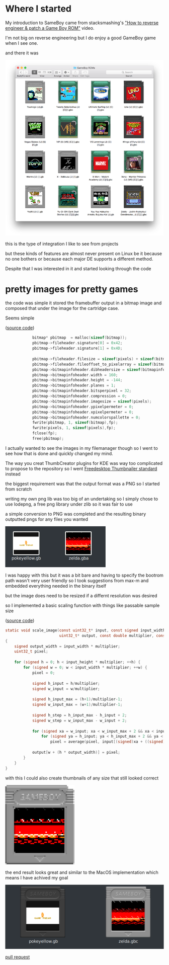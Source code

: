 <!--
.. title: GameBoy Thumbnails on Linux
.. slug: sameboy-thumbnailer
.. date: 2021-03-01 15:08:55 UTC+02:00
.. tags: 
.. category: 
.. link: 
.. description: pretty pictures
.. type: text
-->

# Where I started

My introduction to SameBoy came from stacksmashing's ["How to reverse engineer & patch a Game Boy ROM"](https://youtu.be/dQLp5i8oS3Y) video.

I'm not big on reverse engineering but I do enjoy a good GameBoy game when I see one.

and there it was

![](/images/sameboy/quicklook.png)

this is the type of integration I like to see from projects

but these kinds of features are almost never present on Linux be it because no one bothers or because each major DE supports a different method.

Despite that I was interested in it and started looking through the code

# pretty images for pretty games

the code was simple
it stored the framebuffer output in a bitmap image and composed that under the image for the cartridge case.

Seems simple

([source code](https://github.com/Jan200101/SameBoy/blob/bmp-thumbnailer/Thumbnailer/main.c))
```c
            bitmap* pbitmap  = malloc(sizeof(bitmap));
            pbitmap->fileheader.signature[0] = 0x42;
            pbitmap->fileheader.signature[1] = 0x4D;

            pbitmap->fileheader.filesize = sizeof(pixels) + sizeof(bitmap);
            pbitmap->fileheader.fileoffset_to_pixelarray = sizeof(bitmap);
            pbitmap->bitmapinfoheader.dibheadersize = sizeof(bitmapinfoheader);
            pbitmap->bitmapinfoheader.width = 160;
            pbitmap->bitmapinfoheader.height = -144;
            pbitmap->bitmapinfoheader.planes = 1;
            pbitmap->bitmapinfoheader.bitsperpixel = 32;
            pbitmap->bitmapinfoheader.compression = 0;
            pbitmap->bitmapinfoheader.imagesize = sizeof(pixels);
            pbitmap->bitmapinfoheader.ypixelpermeter = 0;
            pbitmap->bitmapinfoheader.xpixelpermeter = 0;
            pbitmap->bitmapinfoheader.numcolorspallette = 0;
            fwrite(pbitmap, 1, sizeof(bitmap),fp);
            fwrite(pixels, 1, sizeof(pixels),fp);
            fclose(fp);
            free(pbitmap);
```

I actually wanted to see the images in my filemanager though so I went to see how that is done and quickly changed my mind.

The way you creat ThumbCreator plugins for KDE was way too complicated to propose to the repository so I went [Freedesktop Thumbnailer standard](https://specifications.freedesktop.org/thumbnail-spec/thumbnail-spec-latest.html) instead

the biggest requirement was that the output format was a PNG so I started from scratch

writing my own png lib was too big of an undertaking so I simply chose to use lodepng, a free png library under zlib so it was fair to use

a simple conversion to PNG was completed and the resulting binary outputted pngs for any files you wanted

![](/images/sameboy/103683381-6b58e080-4f8a-11eb-97ec-a2859dc807be.png)

I was happy with this but it was a bit bare and having to specify the bootrom path wasn't very user friendly so I took suggestions from max-m and embedded everything needed in the binary itself

but the image does need to be resized if a differnt resolution was desired

so I implemented a basic scaling function with things like passable sample size

([source code](https://github.com/Jan200101/SameBoy/blob/thumbnailer/Thumbnailer/main.c#L70))
```c 
static void scale_image(const uint32_t* input, const signed input_width, const signed input_height,
                        uint32_t* output, const double multiplier, const signed samples)
{
    signed output_width = input_width * multiplier;
    uint32_t pixel;

    for (signed h = 0; h < input_height * multiplier; ++h) {
        for (signed w = 0; w < input_width * multiplier; ++w) {
            pixel = 0;

            signed h_input = h/multiplier;
            signed w_input = w/multiplier;

            signed h_input_max = (h+1)/multiplier-1;
            signed w_input_max = (w+1)/multiplier-1;

            signed h_step = h_input_max - h_input + 2;
            signed w_step = w_input_max - w_input + 2;

            for (signed xa = w_input; xa < w_input_max + 2 && xa < input_width; xa += w_step / samples)
                for (signed ya = h_input; ya < h_input_max + 2 && ya < input_width; ya += h_step / samples)
                    pixel = average(pixel, input[(signed)xa + ((signed)ya * input_width)]);

            output[w + (h * output_width)] = pixel;
        }
    }
}
```

with this I could also create thumbnails of any size that still looked correct

![](/images/sameboy/104072883-aa966400-520c-11eb-97ce-889af5328d5d.png)

the end result looks great and similar to the MacOS implementation which means I have achived my goal

![](/images/sameboy/104074209-cb13ed80-520f-11eb-915c-4ea99a2ca4c1.png)

[pull request](https://github.com/LIJI32/SameBoy/pull/320)
